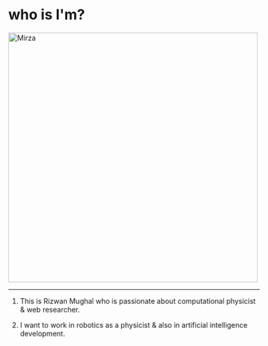 # who is I'm?
<image src="rizwan profile picture.jpg" alt="Mirza" width="500"/>

---
1. This is Rizwan Mughal who is passionate about computational physicist & web researcher.

2. I want to work in robotics as a physicist & also in artificial intelligence development.
